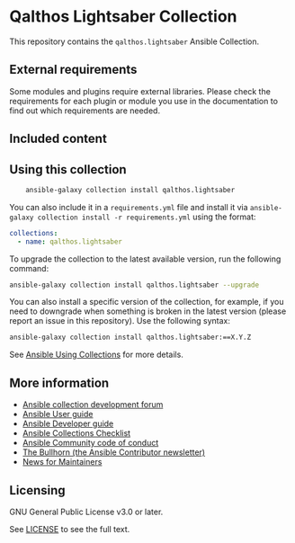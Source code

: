 # Qalthos Lightsaber Collection

This repository contains the `qalthos.lightsaber` Ansible Collection.

<!--start requires_ansible-->
<!--end requires_ansible-->

## External requirements

Some modules and plugins require external libraries. Please check the
requirements for each plugin or module you use in the documentation to find out
which requirements are needed.

## Included content

<!--start collection content-->
<!--end collection content-->

## Using this collection

```bash
    ansible-galaxy collection install qalthos.lightsaber
```

You can also include it in a `requirements.yml` file and install it via
`ansible-galaxy collection install -r requirements.yml` using the format:

```yaml
collections:
  - name: qalthos.lightsaber
```

To upgrade the collection to the latest available version, run the following
command:

```bash
ansible-galaxy collection install qalthos.lightsaber --upgrade
```

You can also install a specific version of the collection, for example, if you
need to downgrade when something is broken in the latest version (please report
an issue in this repository). Use the following syntax:

```bash
ansible-galaxy collection install qalthos.lightsaber:==X.Y.Z
```

See
[Ansible Using Collections](https://docs.ansible.com/ansible/latest/user_guide/collections_using.html)
for more details.

## More information

<!-- List out where the user can find additional information, such as working group meeting times, slack/matrix channels, or documentation for the product this collection automates. At a minimum, link to: -->

- [Ansible collection development forum](https://forum.ansible.com/c/project/collection-development/27)
- [Ansible User guide](https://docs.ansible.com/ansible/devel/user_guide/index.html)
- [Ansible Developer guide](https://docs.ansible.com/ansible/devel/dev_guide/index.html)
- [Ansible Collections Checklist](https://docs.ansible.com/ansible/devel/community/collection_contributors/collection_requirements.html)
- [Ansible Community code of conduct](https://docs.ansible.com/ansible/devel/community/code_of_conduct.html)
- [The Bullhorn (the Ansible Contributor newsletter)](https://docs.ansible.com/ansible/devel/community/communication.html#the-bullhorn)
- [News for Maintainers](https://forum.ansible.com/tag/news-for-maintainers)

## Licensing

GNU General Public License v3.0 or later.

See [LICENSE](https://www.gnu.org/licenses/gpl-3.0.txt) to see the full text.
